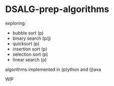 # DSALG-prep-algorithms
exploring:
- bubble sort (p)
- binary search (p/j)
- quicksort (p)
- insertion sort (p)
- selection sort (p)
- linear search (p)  

algorithms implemented in (p)ython and (j)ava  

WIP